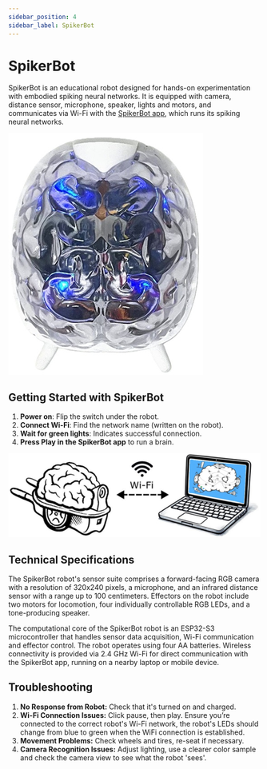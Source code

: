 ```yaml
---
sidebar_position: 4
sidebar_label: SpikerBot
---
```


# SpikerBot #

SpikerBot is an educational robot designed for hands-on experimentation with embodied spiking neural networks. It is equipped with camera, distance sensor, microphone, speaker, lights and motors, and communicates via Wi-Fi with the [SpikerBot app](https://docs.backyardbrains.com/Software/Pre-Release/SpikerBot/), which runs its spiking neural networks.

![image of robot](./robot.png)

## Getting Started with SpikerBot ##

1. **Power on**: Flip the switch under the robot.
2. **Connect Wi-Fi**: Find the network name (written on the robot).
3. **Wait for green lights**: Indicates successful connection.
4. **Press Play in the SpikerBot app** to run a brain.

![robot-app connection](./wifi.png)

## Technical Specifications ##

The SpikerBot robot's sensor suite comprises a forward-facing RGB camera with a resolution of 320x240 pixels, a microphone, and an infrared distance sensor with a range up to 100 centimeters. Effectors on the robot include two motors for locomotion, four individually controllable RGB LEDs, and a tone-producing speaker.

The computational core of the SpikerBot robot is an ESP32-S3 microcontroller that handles sensor data acquisition, Wi-Fi communication and effector control. The robot operates using four AA batteries. Wireless connectivity is provided via 2.4 GHz Wi-Fi for direct communication with the SpikerBot app, running on a nearby laptop or mobile device.

## Troubleshooting ##

1. **No Response from Robot:** Check that it's turned on and charged.
2. **Wi-Fi Connection Issues:** Click pause, then play. Ensure you’re connected to the correct robot's Wi-Fi network, the robot's LEDs should change from blue to green when the WiFi connection is established.
3. **Movement Problems:** Check wheels and tires, re-seat if necessary.
4. **Camera Recognition Issues:** Adjust lighting, use a clearer color sample and check the camera view to see what the robot 'sees'.